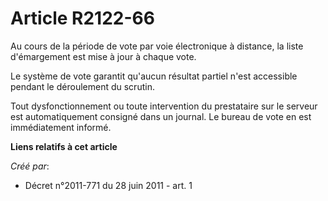 # Article R2122-66

Au cours de la période de vote par voie électronique à distance, la liste d'émargement est mise à jour à chaque vote. 

Le système de vote garantit qu'aucun résultat partiel n'est accessible pendant le déroulement du scrutin. 

Tout dysfonctionnement ou toute intervention du prestataire sur le serveur est automatiquement consigné dans un journal. Le
bureau de vote en est immédiatement informé.

**Liens relatifs à cet article**

_Créé par_:

  - Décret n°2011-771 du 28 juin 2011 - art. 1
